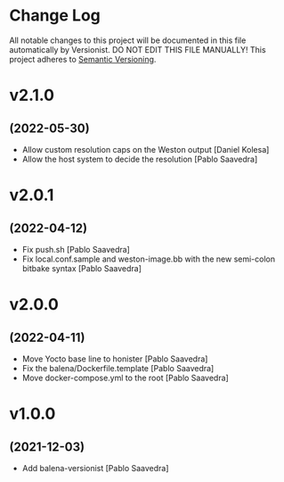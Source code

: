 # Change Log

All notable changes to this project will be documented in this file
automatically by Versionist. DO NOT EDIT THIS FILE MANUALLY!
This project adheres to [Semantic Versioning](http://semver.org/).

# v2.1.0
## (2022-05-30)

* Allow custom resolution caps on the Weston output [Daniel Kolesa]
* Allow the host system to decide the resolution [Pablo Saavedra]

# v2.0.1
## (2022-04-12)

* Fix push.sh [Pablo Saavedra]
* Fix local.conf.sample and weston-image.bb with the new semi-colon bitbake syntax [Pablo Saavedra]

# v2.0.0
## (2022-04-11)

* Move Yocto base line to honister [Pablo Saavedra]
* Fix the balena/Dockerfile.template [Pablo Saavedra]
* Move docker-compose.yml to the root [Pablo Saavedra]

# v1.0.0
## (2021-12-03)

* Add balena-versionist [Pablo Saavedra]
